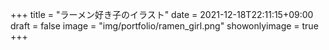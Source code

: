 +++
title = "ラーメン好き子のイラスト"
date = 2021-12-18T22:11:15+09:00
draft = false
image = "img/portfolio/ramen_girl.png"
showonlyimage = true
+++

